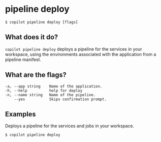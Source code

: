 # pipeline deploy
```console
$ copilot pipeline deploy [flags]
```

## What does it do?
`copilot pipeline deploy` deploys a pipeline for the services in your workspace, using the environments associated with the application from a pipeline manifest.

## What are the flags?
```
-a, --app string    Name of the application.
-h, --help          help for deploy
-n, --name string   Name of the pipeline.
    --yes           Skips confirmation prompt.
```

## Examples
Deploys a pipeline for the services and jobs in your workspace.
```console
$ copilot pipeline deploy
```